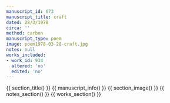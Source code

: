 ```yaml
---
manuscript_id: 673
manuscript_title: craft
dated: 28/3/1978
circa: ''
method: carbon
manuscript_type: poem
image: poem1978-03-28-craft.jpg
notes: null
works_included:
- work_id: 934
  altered: 'no'
  edited: 'no'
---
```


{{ section_title() }}
{{ manuscript_info() }}
{{ section_image() }}
{{ notes_section() }}
{{ works_section() }}
